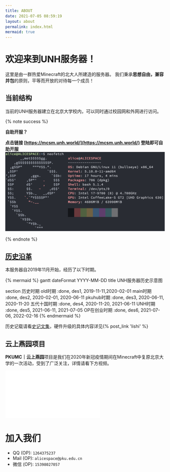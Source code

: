 ```yaml
---
title: ABOUT
date: 2021-07-05 08:59:19
layout: about
permalink: index.html
mermaid: true
---
```


# 欢迎来到<span class="mc-font">UNH</span>服务器！

这里是由一群热爱<span class="mc-font">Minecraft</span>的北大人所建造的服务器。
我们秉承**思想自由，兼容并包**的原则，平等而开放的对待每一个成员！


## 当前结构

当前的<span class="mc-font">UNH</span>服务器建立在北京大学校内，可以同时通过校园网和外网进行访问。

{% note success %}

**自助开服？**

**点击链接 [https://mcsm.unh.world/](https://mcsm.unh.world/) 登陆即可自助开服**
![server-info](../img/server-info.png)

{% endnote %}

## [历史沿革](./posts/)

本服务器自2019年11月开始，经历了以下时期。

{% mermaid %}
gantt
dateFormat  YYYY-MM-DD
title UNH服务器历史示意图

section 历史时期
old时期             :done,    des1, 2019-11-11,2020-02-01
main时期            :done,  des2, 2020-02-01, 2020-06-11
pkuhub时期          :done, des3, 2020-06-11, 2020-11-20
五代十国时期            :done, des4, 2020-11-20, 2021-06-11
UNH时期               :done, des5, 2021-06-11, 2021-07-05
OP在创业时期           :done, des6, 2021-07-06, 2022-02-16
{% endmermaid %}

历史记载请看[史记文集](./posts/)，硬件升级的具体内容详见{% post_link 'lishi' %}


## 云上燕园项目

<strong>PKUMC｜云上燕园</strong>项目是我们在2020年新冠疫情期间在<span class="mc-font">Minecraft</span>中复原北京大学的一次活动，受到了广泛关注，详情请看下方视频。

<div class="responsive-video-container">
<iframe src="//player.bilibili.com/player.html?aid=371028310&bvid=BV1EZ4y1H7Z2&cid=202999999&page=1" scrolling="no" border="0" frameborder="no" framespacing="0" allowfullscreen="true"> </iframe></div>

# 加入我们  <a href="mailto:alicespace@pku.edu.cn"><i class="iconfont icon-mail" style="font-size: 2.0rem;"></i></a>

- QQ (OP): `1264375237`
- Mail (OP): `alicespace@pku.edu.cn`
- 微信 (OP): `15398027057`
